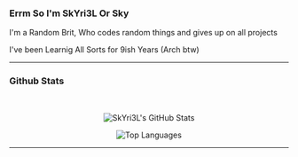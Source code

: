 ### Errm So I'm SkYri3L Or Sky
<p>
  I'm a Random Brit, Who codes random things and gives up on all projects 
  
  I've been Learnig All Sorts for 9ish Years (Arch btw)
</p>

---
### Github Stats
<br />
<p align="center">
  <img alt="SkYri3L's GitHub Stats" src="https://github-readme-stats.vercel.app/api?username=SkYri3L&theme=midnight-purple&show_icons=true&hide_border=false&count_private=true" />
</p>

<p align="center">
  <img alt="Top Languages" src="https://github-readme-stats.vercel.app/api/top-langs/?username=SkYri3L&theme=midnight-purple&show_icons=true&hide_border=false&layout=compact" />
</p>

---
